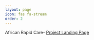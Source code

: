 ```yaml
---
layout: page
icon: fas fa-stream
order: 2
---
```


African Rapid Care- [Project Landing Page](https://nabil2i.github.io/arc-page)